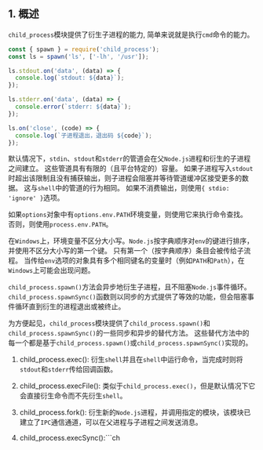 ## 1. 概述

```child_process```模块提供了衍生子进程的能力, 简单来说就是执行```cmd```命令的能力。

```js
const { spawn } = require('child_process');
const ls = spawn('ls', ['-lh', '/usr']);

ls.stdout.on('data', (data) => {
  console.log(`stdout: ${data}`);
});

ls.stderr.on('data', (data) => {
  console.error(`stderr: ${data}`);
});

ls.on('close', (code) => {
  console.log(`子进程退出，退出码 ${code}`);
});
```

默认情况下，```stdin```、```stdout```和```stderr```的管道会在父```Node.js```进程和衍生的子进程之间建立。 这些管道具有有限的（且平台特定的）容量。 如果子进程写入```stdout```时超出该限制且没有捕获输出，则子进程会阻塞并等待管道缓冲区接受更多的数据。 这与```shell```中的管道的行为相同。 如果不消费输出，则使用```{ stdio: 'ignore' }```选项。

如果```options```对象中有```options.env.PATH```环境变量，则使用它来执行命令查找。 否则，则使用```process.env.PATH```。

在```Windows```上，环境变量不区分大小写。```Node.js```按字典顺序对```env```的键进行排序，并使用不区分大小写的第一个键。 只有第一个（按字典顺序）条目会被传给子流程。 当传给```env```选项的对象具有多个相同键名的变量时（例如```PATH```和```Path```），在```Windows```上可能会出现问题。

```child_process.spawn()```方法会异步地衍生子进程，且不阻塞```Node.js```事件循环。```child_process.spawnSync()```函数则以同步的方式提供了等效的功能，但会阻塞事件循环直到衍生的进程退出或被终止。

为方便起见，```child_process```模块提供了```child_process.spawn()```和```child_process.spawnSync()```的一些同步和异步的替代方法。 这些替代方法中的每一个都是基于```child_process.spawn()```或```child_process.spawnSync()```实现的。

1. child_process.exec(): 衍生```shell```并且在```shell```中运行命令，当完成时则将```stdout```和```stderr```传给回调函数。

2. child_process.execFile(): 类似于```child_process.exec()```，但是默认情况下它会直接衍生命令而不先衍生```shell```。

3. child_process.fork(): 衍生新的```Node.js```进程，并调用指定的模块，该模块已建立了```IPC```通信通道，可以在父进程与子进程之间发送消息。

4. child_process.execSync():```ch